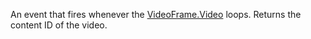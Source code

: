 An event that fires whenever the [VideoFrame.Video](https://developer.roblox.com/en-us/api-reference/property/VideoFrame/Video) loops. Returns the content ID of the video.
